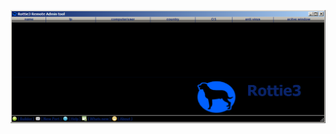 ![Screenshot](https://raw.githubusercontent.com/Cryakl/Ultimate-RAT-Collection/refs/heads/main/Rottie3/Rottie3%20RAT/Screenshot.png)
